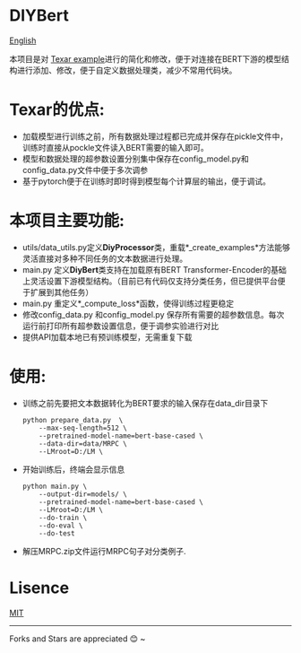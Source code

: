 # DIYBert

[English](./README.md)

本项目是对 [Texar example](https://github.com/asyml/texar-pytorch/tree/master/examples/bert)进行的简化和修改，便于对连接在BERT下游的模型结构进行添加、修改，便于自定义数据处理类，减少不常用代码块。

# Texar的优点:

- 加载模型进行训练之前，所有数据处理过程都已完成并保存在pickle文件中，训练时直接从pockle文件读入BERT需要的输入即可。
- 模型和数据处理的超参数设置分别集中保存在config_model.py和config_data.py文件中便于多次调参
- 基于pytorch便于在训练时即时得到模型每个计算层的输出，便于调试。

# 本项目主要功能:

- utils/data_utils.py定义**DiyProcessor**类，重载*_create_examples*方法能够灵活直接对多种不同任务的文本数据进行处理。
- main.py 定义**DiyBert**类支持在加载原有BERT Transformer-Encoder的基础上灵活设置下游模型结构。（目前已有代码仅支持分类任务，但已提供平台便于扩展到其他任务）
- main.py 重定义*_compute_loss*函数，使得训练过程更稳定
- 修改config_data.py 和config_model.py 保存所有需要的超参数信息。每次运行前打印所有超参数设置信息，便于调参实验进行对比
- 提供API加载本地已有预训练模型，无需重复下载

# 使用:

- 训练之前先要把文本数据转化为BERT要求的输入保存在data_dir目录下

  ```
  python prepare_data.py  \
      --max-seq-length=512 \
      --pretrained-model-name=bert-base-cased \
      --data-dir=data/MRPC \
      --LMroot=D:/LM \
  ```

- 开始训练后，终端会显示信息

  ```
  python main.py \
      --output-dir=models/ \
      --pretrained-model-name=bert-base-cased \
      --LMroot=D:/LM \
      --do-train \
      --do-eval \
      --do-test
  ```

- 解压MRPC.zip文件运行MRPC句子对分类例子.

# Lisence
[MIT](./LISENCE)

***

Forks and Stars are appreciated :blush: ~
